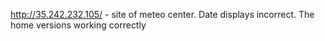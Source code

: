 http://35.242.232.105/ - site of meteo center.
Date displays incorrect. The home versions working correctly
